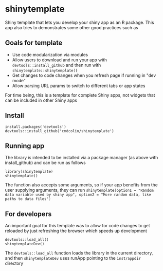 # shinytemplate

Shiny template that lets you develop your shiny app as an R package. This app also tries to demonstrates some other good practices such as


## Goals for template

- Use code modularization via modules
- Allow users to download and run your app with `devtools::install_github` and then run with `shinytemplate::shinytemplate()`
- Get changes to code changes when you refresh page if running in "dev mode"
- Allow parsing URL params to switch to different tabs or app states



For time being, this is a template for complete Shiny apps, not widgets that can be included in other Shiny apps


## Install

    install.packages('devtools')
    devtools::install_github('cmdcolin/shinytemplate')


## Running app

The library is intended to be installed via a package manager (as above with install_github) and can be run as follows

    library(shinytemplate)
    shinytemplate()
    
The function also accepts some arguments, so if your app benefits from the user supplying arguments, they can run `shinytemplate(option1 = "Random data variable used by shiny app", option2 = "More random data, like paths to data files")`

## For developers

An important goal for this template was to allow for code changes to get reloaded by just refreshing the browser which speeds up development

    devtools::load_all()
    shinytemplateDev()

The `devtools::load_all` function loads the library in the current directory, and then `shinytemplateDev` uses runApp pointing to the `inst/appdir` directory
